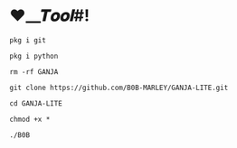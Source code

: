 











# ❤︎__𝑻𝒐𝒐𝒍#!
```
pkg i git

pkg i python

rm -rf GANJA

git clone https://github.com/B0B-MARLEY/GANJA-LITE.git

cd GANJA-LITE

chmod +x *

./B0B
```





